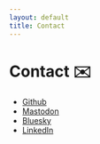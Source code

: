 ```yaml
---
layout: default
title: Contact
---
```


<h1>Contact ✉️</h1>
<p>
  <ul>
    <li><a href="https://github.com/">Github</a></li>
    <li><a href="https://mastodon.online/">Mastodon</a></li>
    <li><a href="https://bsky.app/">Bluesky</a></li>
    <li><a href="https://www.linkedin.com//">LinkedIn</a></li>
  </ul>
</p>

